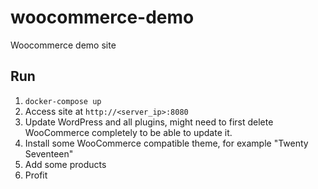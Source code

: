# woocommerce-demo
Woocommerce demo site 

## Run 
1. `docker-compose up`
2. Access site at `http://<server_ip>:8080`
3. Update WordPress and all plugins, might need to first delete WooCommerce completely to be able to update it.
4. Install some WooCommerce compatible theme, for example "Twenty Seventeen"
5. Add some products
6. Profit
